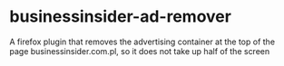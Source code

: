 # businessinsider-ad-remover
A firefox plugin that removes the advertising container at the top of the page businessinsider.com.pl, so it does not take up half of the screen
